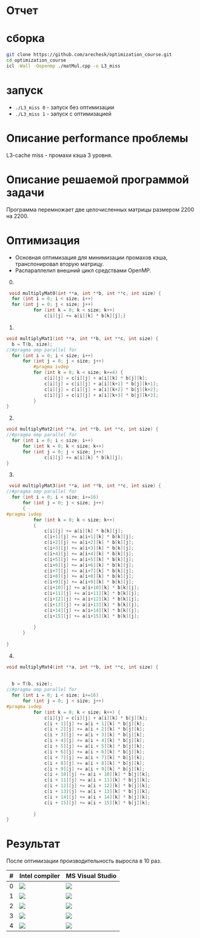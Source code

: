 # Отчет

# сборка
```bash
git clone https://github.com/arechesk/optimization_course.git
cd optimization_course
icl -Wall -Qopenmp ./matMul.cpp -o L3_miss

```

# запуск
- ```./L3_miss 0``` - запуск без оптимизации
- ```./L3_miss 1``` - запуск с оптимизацией 

# Описание performance проблемы
L3-cache miss - промахи кэша 3 уровня.

# Описание решаемой программой задачи
Программа перемножает две целочисленных матрицы размером 2200 на 2200.

# Оптимизация
- Основная оптимизация для минимизации промахов кэша, транспонировал вторую матрицу.
- Распараллелил внешний цикл средствами OpenMP.

0.
  ```c++
   void multiplyMat0(int **a, int **b, int **c, int size) {
	for (int i = 0; i < size; i++)
	for (int j = 0; j < size; j++)
			for (int k = 0; k < size; k++)
				c[i][j] += a[i][k] * b[k][j];}
   ``` 
   
1.
  ```c++
  void multiplyMat1(int **a, int **b, int **c, int size) {
	b = T(b, size);
//#pragma omp parallel for
	for (int i = 0; i < size; i++)
		for (int j = 0; j < size; j++)
			#pragma ivdep
			for (int k = 0; k < size; k+=4) {
				c[i][j] = c[i][j] + a[i][k] * b[j][k];
				c[i][j] = c[i][j] + a[i][k+1] * b[j][k+1];
				c[i][j] = c[i][j] + a[i][k+2] * b[j][k+2];
				c[i][j] = c[i][j] + a[i][k+3] * b[j][k+3];
			}
}
   ``` 
2.
  ```c++
  void multiplyMat2(int **a, int **b, int **c, int size) {
//#pragma omp parallel for
	for (int i = 0; i < size; i++)
		for (int k = 0; k < size; k++)
		for (int j = 0; j < size; j++)
				c[i][j] += a[i][k] * b[k][j];
}
   ``` 
3.
  ```c++
   void multiplyMat3(int **a, int **b, int **c, int size) {
//#pragma omp parallel for
	for (int i = 0; i < size; i+=16)
		for (int j = 0; j < size; j++)
		{
#pragma ivdep
			for (int k = 0; k < size; k++)
			{
				c[i][j] += a[i][k] * b[k][j];
				c[i+1][j] += a[i+1][k] * b[k][j];
				c[i+2][j] += a[i+2][k] * b[k][j];
				c[i+3][j] += a[i+3][k] * b[k][j];
				c[i+4][j] += a[i+4][k] * b[k][j];
				c[i+5][j] += a[i+5][k] * b[k][j];
				c[i+6][j] += a[i+6][k] * b[k][j];
				c[i+7][j] += a[i+7][k] * b[k][j];
				c[i+8][j] += a[i+8][k] * b[k][j];
				c[i+9][j] += a[i+9][k] * b[k][j];
				c[i+10][j] += a[i+10][k] * b[k][j];
				c[i+11][j] += a[i+11][k] * b[k][j];
				c[i+12][j] += a[i+12][k] * b[k][j];
				c[i+13][j] += a[i+13][k] * b[k][j];
				c[i+14][j] += a[i+14][k] * b[k][j];
				c[i+15][j] += a[i+15][k] * b[k][j];
				
			}
		}
	
}
   ``` 
 4.
  ```c++
  void multiplyMat4(int **a, int **b, int **c, int size) {
	
	
	b = T(b, size);
//#pragma omp parallel for
	for (int i = 0; i < size; i+=16)
		for (int j = 0; j < size; j++)
#pragma ivdep
			for (int k = 0; k < size; k++) {
				c[i][j] = c[i][j] + a[i][k] * b[j][k];
				c[i + 1][j] += a[i + 1][k] * b[j][k];
				c[i + 2][j] += a[i + 2][k] * b[j][k];
				c[i + 3][j] += a[i + 3][k] * b[j][k];
				c[i + 4][j] += a[i + 4][k] * b[j][k];
				c[i + 5][j] += a[i + 5][k] * b[j][k];
				c[i + 6][j] += a[i + 6][k] * b[j][k];
				c[i + 7][j] += a[i + 7][k] * b[j][k];
				c[i + 8][j] += a[i + 8][k] * b[j][k];
				c[i + 9][j] += a[i + 9][k] * b[j][k];
				c[i + 10][j] += a[i + 10][k] * b[j][k];
				c[i + 11][j] += a[i + 11][k] * b[j][k];
				c[i + 12][j] += a[i + 12][k] * b[j][k];
				c[i + 13][j] += a[i + 13][k] * b[j][k];
				c[i + 14][j] += a[i + 14][k] * b[j][k];
				c[i + 15][j] += a[i + 15][k] * b[j][k];
				
			}
}
   ``` 


# Результат
После оптимизации производительность выросла в 10 раз.

|#|**Intel compiler**|**MS Visual Studio**|
|--|--|--|
|0|![](./img/0.jpg)| ![](./img/0vs.jpg)|
|1|![](./img/1.jpg)| ![](./img/1vs.jpg)|
|2|![](./img/2.jpg)| ![](./img/2vs.jpg)|
|3|![](./img/3.jpg)| ![](./img/3vs.jpg)|
|4|![](./img/4.jpg)| ![](./img/4vs.jpg)|

